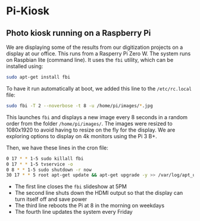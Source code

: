 # Pi-Kiosk

## Photo kiosk running on a Raspberry Pi

We are displaying some of the results from our digitization projects on a display at our office. This runs from a Rasperry Pi Zero W. The system runs on Raspbian lite (command line). It uses the `fbi` utility, which can be installed using:

```bash
sudo apt-get install fbi
```

To have it run automatically at boot, we added this line to the `/etc/rc.local` file:

```bash
sudo fbi -T 2 --noverbose -t 8 -u /home/pi/images/*.jpg
```

This launches `fbi` and displays a new image every 8 seconds in a random order from the folder `/home/pi/images/`. The images were resized to 1080x1920 to avoid having to resize on the fly for the display. We are exploring options to display on 4k monitors using the Pi 3 B+. 

Then, we have these lines in the cron file:

```bash
0 17 * * 1-5 sudo killall fbi
0 17 * * 1-5 tvservice -o
0 8 * * 1-5 sudo shutdown -r now
30 17 * * 5 root apt-get update && apt-get upgrade -y >> /var/log/apt_update.log
```

 - The first line closes the `fbi` slideshow at 5PM
 - The second line shuts down the HDMI output so that the display can turn itself off and save power
 - The third line reboots the Pi at 8 in the morning on weekdays
 - The fourth line updates the system every Friday
